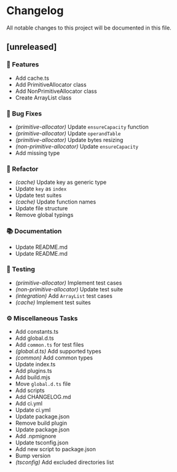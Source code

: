 # Changelog

All notable changes to this project will be documented in this file.

## [unreleased]

### 🚀 Features

- Add cache.ts
- Add PrimitiveAllocator class
- Add NonPrimitiveAllocator class
- Create ArrayList class

### 🐛 Bug Fixes

- *(primitive-allocator)* Update `ensureCapacity` function
- *(primitive-allocator)* Update `operandTable`
- *(primitive-allocator)* Update bytes resizing
- *(non-primitive-allocator)* Update `ensureCapacity`
- Add missing type

### 🚜 Refactor

- *(cache)* Update key as generic type
- Update `key` as `index`
- Update test suites
- *(cache)* Update function names
- Update file structure
- Remove global typings

### 📚 Documentation

- Update README.md
- Update README.md

### 🧪 Testing

- *(primitive-allocator)* Implement test cases
- *(non-primitive-allocator)* Update test suite
- *(integration)* Add `ArrayList` test cases
- *(cache)* Implement test suites

### ⚙️ Miscellaneous Tasks

- Add constants.ts
- Add global.d.ts
- Add `common.ts` for test files
- *(global.d.ts)* Add supported types
- *(common)* Add common types
- Update index.ts
- Add plugins.ts
- Add build.mjs
- Move `global.d.ts` file
- Add scripts
- Add CHANGELOG.md
- Add ci.yml
- Update ci.yml
- Update package.json
- Remove build plugin
- Update package.json
- Add .npmignore
- Update tsconfig.json
- Add new script to package.json
- Bump version
- *(tsconfig)* Add excluded directories list

<!-- generated by git-cliff -->
